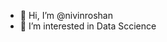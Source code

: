 - 👋 Hi, I’m @nivinroshan
- 👀 I’m interested in Data Sccience
<!--- 🌱 I’m currently learning ...
- 💞️ I’m looking to collaborate on ...
- 📫 How to reach me ...
--->
<!---
nivinroshan/nivinroshan is a ✨ special ✨ repository because its `README.md` (this file) appears on your GitHub profile.
You can click the Preview link to take a look at your changes.
--->
